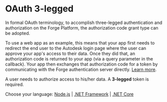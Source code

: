 # OAuth 3-legged

In formal OAuth terminology, to accomplish three-legged authentication and authorization on the Forge Platform, the authorization code grant type can be adopted.

To use a web app as an example, this means that your app first needs to redirect the end user to the Autodesk login page where the user can approve your app's access to their data. Once they did that, an authorization code is returned to your app (via a query parameter in the callback). Your app then exchanges that authorization code for a token by communicating with the Forge authentication server directly. [Learn more](https://forge.autodesk.com/en/docs/oauth/v2/overview/basics/).

A user needs to authorize access to his/her data. A **3-legged** token is required.

Choose your language: [Node.js](oauth/3legged/nodejs) | [.NET Framework](oauth/3legged/net) | [.NET Core](oauth/3legged/netcore)
